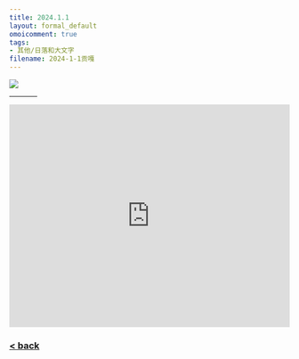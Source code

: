 ```yaml
---
title: 2024.1.1
layout: formal_default
omoicomment: true
tags:
- 其他/日落和大文字
filename: 2024-1-1贡嘎
---
```


<img src="https://drive.google.com/thumbnail?id=1B6wir3Gt9pBn1Cr__35SMgb2qpl9DOrz&sz=w4800" />
<hr style="width:50px;text-align:left;margin-left:0">

<iframe width="100%" height="400px" src="https://www.youtube.com/embed/rGRy9hA-CAA?start=0&autoplay=0" 
        frameborder="0" allow="autoplay; encrypted-media" allowfullscreen> </iframe>

### [< back](https://wzetto.github.io/wz369.github.io/omoi_main/omoi.html)

<script>
  window.onload = function(){
    let txt = document.getElementById("side_text");
    txt.innerHTML = "";
  }
</script>